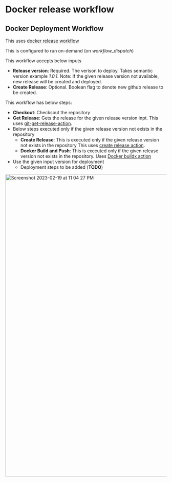 # Docker release workflow

## Docker Deployment Workflow
This uses [docker release workflow](https://github.com/kumvijaya/docker-release-workflow/blob/main/.github/workflows/deploy-docker.yml)

This is configured to run on-demand (on *workflow_dispatch*)

This workflow accepts below inputs
- **Release version**: Required. The verison to deploy. Takes semantic version example *1.0.1*. 
Note: If the given release version not available, new release will be created and deployed.
- **Create Release**: Optional. Boolean flag to denote new github release to be created.

This workflow has below steps:

- **Checkout**: Checksout the repository
- **Get Release**: Gets the release for the given release version inpt. This uses [git-get-release-action](https://github.com/cardinalby/git-get-release-action).
- Below steps executed only if the given release version not exists in the repository 
    - **Create Release**: This is executed only if the given release version not exists in the repository This uses [create release action](https://github.com/actions/create-release).
    - **Docker Build and Push**: This is executed only if the given release version not exists in the repository. Uses [Docker buildx action](https://github.com/docker/build-push-action)
- Use the given input version for deployment
    - Deployment steps to be added (**TODO**) 


<img width="940" alt="Screenshot 2023-02-19 at 11 04 27 PM" src="https://user-images.githubusercontent.com/121352639/220163337-062fa68c-0556-4e94-81a8-91e94273aab5.png">
